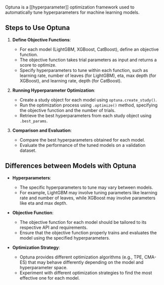 Optuna is a [[hyperparameter]] optimization framework used to automatically tune hyperparameters for machine learning models. 

## Steps to Use Optuna
1. **Define Objective Functions**: 
   - For each model (LightGBM, XGBoost, CatBoost), define an objective function.
   - The objective function takes trial parameters as input and returns a score to optimize.
   - Specify hyperparameters to tune within each function, such as learning rate, number of leaves (for LightGBM), eta, max depth (for XGBoost), and learning rate, depth (for CatBoost).

2. **Running Hyperparameter Optimization**:
   - Create a study object for each model using `optuna.create_study()`.
   - Run the optimization process using `.optimize()` method, specifying the objective function and the number of trials.
   - Retrieve the best hyperparameters from each study object using `.best_params`.

3. **Comparison and Evaluation**:
   - Compare the best hyperparameters obtained for each model.
   - Evaluate the performance of the tuned models on a validation dataset.

## Differences between Models with Optuna

- **Hyperparameters**:
  - The specific hyperparameters to tune may vary between models.
  - For example, LightGBM may involve tuning parameters like learning rate and number of leaves, while XGBoost may involve parameters like eta and max depth.

- **Objective Function**:
  - The objective function for each model should be tailored to its respective API and requirements.
  - Ensure that the objective function properly trains and evaluates the model using the specified hyperparameters.

- **Optimization Strategy**:
  - Optuna provides different optimization algorithms (e.g., TPE, CMA-ES) that may behave differently depending on the model and hyperparameter space.
  - Experiment with different optimization strategies to find the most effective one for each model.
